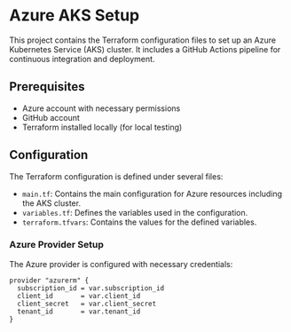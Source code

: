 # Azure AKS Setup

This project contains the Terraform configuration files to set up an Azure Kubernetes Service (AKS) cluster. It includes a GitHub Actions pipeline for continuous integration and deployment.

## Prerequisites

- Azure account with necessary permissions
- GitHub account
- Terraform installed locally (for local testing)

## Configuration

The Terraform configuration is defined under several files:

- `main.tf`: Contains the main configuration for Azure resources including the AKS cluster.
- `variables.tf`: Defines the variables used in the configuration.
- `terraform.tfvars`: Contains the values for the defined variables.

### Azure Provider Setup

The Azure provider is configured with necessary credentials:

```hcl
provider "azurerm" {
  subscription_id = var.subscription_id
  client_id       = var.client_id
  client_secret   = var.client_secret
  tenant_id       = var.tenant_id
}

